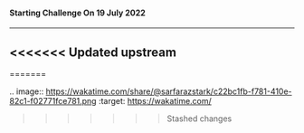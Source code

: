 #### Starting Challenge On 19 July 2022
---

<<<<<<< Updated upstream
---
=======


.. image:: https://wakatime.com/share/@sarfarazstark/c22bc1fb-f781-410e-82c1-f02771fce781.png
    :target: https://wakatime.com/
>>>>>>> Stashed changes
